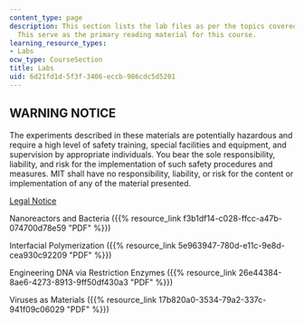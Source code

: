 ```yaml
---
content_type: page
description: This section lists the lab files as per the topics covered in the course.
  This serve as the primary reading material for this course.
learning_resource_types:
- Labs
ocw_type: CourseSection
title: Labs
uid: 6d21fd1d-5f3f-3406-eccb-986cdc5d5201
---
```


WARNING NOTICE
--------------

The experiments described in these materials are potentially hazardous and require a high level of safety training, special facilities and equipment, and supervision by appropriate individuals. You bear the sole responsibility, liability, and risk for the implementation of such safety procedures and measures. MIT shall have no responsibility, liability, or risk for the content or implementation of any of the material presented.

[Legal Notice](/terms/)

Nanoreactors and Bacteria ({{% resource_link f3b1df14-c028-ffcc-a47b-074700d78e59 "PDF" %}})

Interfacial Polymerization ({{% resource_link 5e963947-780d-e11c-9e8d-cea930c92209 "PDF" %}})

Engineering DNA via Restriction Enzymes ({{% resource_link 26e44384-8ae6-4273-8913-9ff50df430a3 "PDF" %}})

Viruses as Materials ({{% resource_link 17b820a0-3534-79a2-337c-941f09c06029 "PDF" %}})